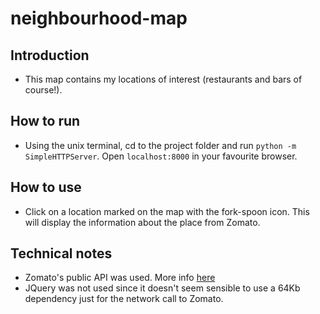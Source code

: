 # neighbourhood-map

## Introduction
- This map contains my locations of interest (restaurants and bars of course!).

## How to run
- Using the unix terminal, cd to the project folder and run `python -m SimpleHTTPServer`. Open `localhost:8000` in your favourite browser.

## How to use
- Click on a location marked on the map with the fork-spoon icon. This will display the information about the place from Zomato.


## Technical notes

- Zomato's public API was used. More info [here](https://developers.zomato.com/api)
- JQuery was not used since it doesn't seem sensible to use a 64Kb dependency just for the network call to Zomato.
